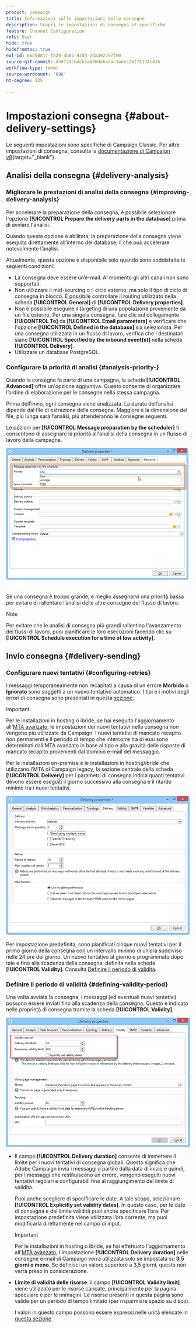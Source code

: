 ```yaml
---
product: campaign
title: Informazioni sulle impostazioni delle consegne
description: Scopri le impostazioni di consegna v7 specifiche
feature: Channel Configuration
role: User
hide: true
hidefromtoc: true
exl-id: 66250817-f829-4b8b-92dd-2daa92a97fe0
source-git-commit: d3d731c64cb5a430de6adac3aeb326f74134c436
workflow-type: tm+mt
source-wordcount: '696'
ht-degree: 12%

---
```


# Impostazioni consegna {#about-delivery-settings}

Le seguenti impostazioni sono specifiche di Campaign Classic. Per altre impostazioni di consegna, consulta la [documentazione di Campaign v8](https://experienceleague.adobe.com/docs/campaign/campaign-v8/send/gs-message.html){target="_blank"}.

## Analisi della consegna {#delivery-analysis}

### Migliorare le prestazioni di analisi della consegna {#improving-delivery-analysis}

Per accelerare la preparazione della consegna, è possibile selezionare l&#39;opzione **[!UICONTROL Prepare the delivery parts in the database]** prima di avviare l&#39;analisi.

Quando questa opzione è abilitata, la preparazione della consegna viene eseguita direttamente all’interno del database, il che può accelerare notevolmente l’analisi.

Attualmente, questa opzione è disponibile solo quando sono soddisfatte le seguenti condizioni:

* La consegna deve essere un’e-mail. Al momento gli altri canali non sono supportati.
* Non utilizzare il mid-sourcing o il ciclo esterno, ma solo il tipo di ciclo di consegna in blocco. È possibile controllare il routing utilizzato nella scheda **[!UICONTROL General]** di **[!UICONTROL Delivery properties]**.
* Non è possibile eseguire il targeting di una popolazione proveniente da un file esterno. Per una singola consegna, fare clic sul collegamento **[!UICONTROL To]** da **[!UICONTROL Email parameters]** e verificare che l&#39;opzione **[!UICONTROL Defined in the database]** sia selezionata. Per una consegna utilizzata in un flusso di lavoro, verifica che i destinatari siano **[!UICONTROL Specified by the inbound event(s)]** nella scheda **[!UICONTROL Delivery]**.
* Utilizzare un database PostgreSQL.

### Configurare la priorità di analisi {#analysis-priority-}

Quando la consegna fa parte di una campagna, la scheda **[!UICONTROL Advanced]** offre un&#39;opzione aggiuntiva. Questo consente di organizzare l’ordine di elaborazione per le consegne nella stessa campagna.

Prima dell’invio, ogni consegna viene analizzata. La durata dell’analisi dipende dal file di estrazione della consegna. Maggiore è la dimensione del file, più lunga sarà l’analisi, più attenderanno le consegne seguenti.

Le opzioni per **[!UICONTROL Message preparation by the scheduler]** ti consentono di assegnare la priorità all&#39;analisi della consegna in un flusso di lavoro della campagna.

![](assets/delivery_analysis_priority.png)

Se una consegna è troppo grande, è meglio assegnarvi una priorità bassa per evitare di rallentare l’analisi delle altre consegne del flusso di lavoro.

>[!NOTE]
>
>Per evitare che le analisi di consegna più grandi rallentino l&#39;avanzamento dei flussi di lavoro, puoi pianificare le loro esecuzioni facendo clic su **[!UICONTROL Schedule execution for a time of low activity]**.

## Invio consegna {#delivery-sending}

### Configurare nuovi tentativi {#configuring-retries}

I messaggi temporaneamente non recapitati a causa di un errore **Morbido** o **Ignorato** sono soggetti a un nuovo tentativo automatico. I tipi e i motivi degli errori di consegna sono presentati in questa [sezione](understanding-delivery-failures.md#delivery-failure-types-and-reasons).

>[!IMPORTANT]
>
>Per le installazioni in hosting o ibride, se hai eseguito l&#39;aggiornamento all&#39;[MTA avanzato](sending-with-enhanced-mta.md), le impostazioni dei nuovi tentativi nella consegna non vengono più utilizzate da Campaign. I nuovi tentativi di mancato recapito non permanenti e il periodo di tempo che intercorre tra di essi sono determinati dall’MTA avanzato in base al tipo e alla gravità delle risposte di mancato recapito provenienti dal dominio e-mail del messaggio.

Per le installazioni on-premise e le installazioni in hosting/ibride che utilizzano l’MTA di Campaign legacy, la sezione centrale della scheda **[!UICONTROL Delivery]** per i parametri di consegna indica quanti tentativi devono essere eseguiti il giorno successivo alla consegna e il ritardo minimo tra i nuovi tentativi.

![](assets/s_ncs_user_wizard_retry_param.png)

Per impostazione predefinita, sono pianificati cinque nuovi tentativi per il primo giorno della consegna con un intervallo minimo di un’ora suddiviso nelle 24 ore del giorno. Un nuovo tentativo al giorno è programmato dopo tale e fino alla scadenza della consegna, definita nella scheda **[!UICONTROL Validity]**. Consulta [Definire il periodo di validità](#defining-validity-period).

### Definire il periodo di validità {#defining-validity-period}

Una volta avviata la consegna, i messaggi (ed eventuali nuovi tentativi) possono essere inviati fino alla scadenza della consegna. Questo è indicato nelle proprietà di consegna tramite la scheda **[!UICONTROL Validity]**.

![](assets/s_ncs_user_email_del_valid_period.png)

* Il campo **[!UICONTROL Delivery duration]** consente di immettere il limite per i nuovi tentativi di consegna globali. Questo significa che Adobe Campaign invia i messaggi a partire dalla data di inizio e quindi, per i messaggi che restituiscono un errore, vengono eseguiti nuovi tentativi regolari e configurabili fino al raggiungimento del limite di validità.

  Puoi anche scegliere di specificare le date. A tale scopo, selezionare **[!UICONTROL Explicitly set validity dates]**. In questo caso, per le date di consegna e del limite validità puoi anche specificare l’ora. Per impostazione predefinita viene utilizzata l’ora corrente, ma puoi modificarla direttamente nel campo di input.

  >[!IMPORTANT]
  >
  >Per le installazioni in hosting o ibride, se hai effettuato l&#39;aggiornamento all&#39;[MTA avanzato](sending-with-enhanced-mta.md), l&#39;impostazione **[!UICONTROL Delivery duration]** nelle consegne e-mail di Campaign verrà utilizzata solo se impostata su **3,5 giorni o meno**. Se definisci un valore superiore a 3,5 giorni, questo non verrà preso in considerazione.

* **Limite di validità delle risorse**: il campo **[!UICONTROL Validity limit]** viene utilizzato per le risorse caricate, principalmente per la pagina speculare e per le immagini. Le risorse presenti in questa pagina sono valide per un periodo di tempo limitato (per risparmiare spazio su disco).

  I valori in questo campo possono essere espressi nelle unità elencate in [questa sezione](../../platform/using/adobe-campaign-workspace.md#default-units).
